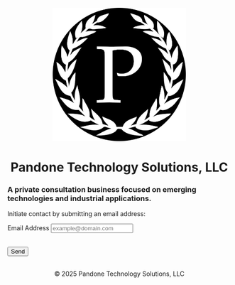 <link rel="apple-touch-icon" sizes="180x180" href="/apple-touch-icon.png">
<link rel="icon" type="image/png" sizes="32x32" href="/favicon-32x32.png">
<link rel="icon" type="image/png" sizes="16x16" href="/favicon-16x16.png">
<link rel="manifest" href="/site.webmanifest">

<p align="center">
  <img width="300" src="LOGO_17.png">
 </p>

<h1 align="center">Pandone Technology Solutions, LLC</h1>

### A private consultation business focused on emerging technologies and industrial applications. 

<p>Initiate contact by submitting an email address:</p>
<section id="contact">
  <div class="container">
    <div class="row">
      <div class="col-lg-8">
      </div>
    </div>
    <div class="row">
      <div class="col-lg-8">
        <form action="https://formspree.io/f/xwpebvvn" method="POST" name="sentMessage" id="contactForm" novalidate>
          <div class="row control-group">
            </div>
          <div class="row control-group">
            <div class="form-group col-xs-12 floating-label-form-group controls">
              <label for="email">Email Address</label>
              <input type="email" name="_replyto" class="form-control" placeholder="example@domain.com" id="email" required data-validation-required-message="Please enter your email address.">
              <p class="help-block text-danger"></p>
            </div>
          </div>
          <div>
            <input type="hidden" name="_subject" value="New submission!">
            <input type="text" name="_gotcha" style="display:none" />
          </div>
          <br>
          <div id="success">
            </div>
          <div class="row">
            <div class="col-lg-8">
              <button type="submit" class="btn btn-success btn-lg">Send</button>
            </div>
          </div>
        </form>
      </div>
    </div>
  </div>
</section>
<br>
<p align="center"> &copy; 2025 Pandone Technology Solutions, LLC</p>
